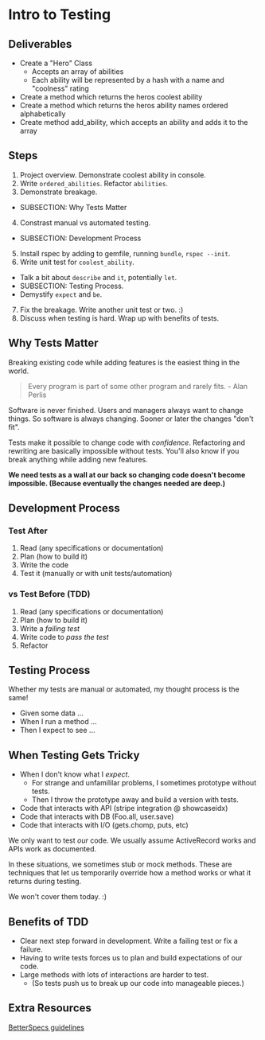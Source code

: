 # Intro to Testing

## Deliverables

* Create a "Hero" Class
  * Accepts an array of abilities
  * Each ability will be represented by a hash with a name and "coolness" rating
* Create a method which returns the heros coolest ability
* Create a method which returns the heros ability names ordered alphabetically
* Create method add_ability, which accepts an ability and adds it to the array




## Steps

1. Project overview. Demonstrate coolest ability in console.
2. Write `ordered_abilities`. Refactor `abilities`.
3. Demonstrate breakage.
  * SUBSECTION: Why Tests Matter
4. Constrast manual vs automated testing.
  * SUBSECTION: Development Process
5. Install rspec by adding to gemfile, running `bundle`, `rspec --init`.
6. Write unit test for `coolest_ability`.
  * Talk a bit about `describe` and `it`, potentially `let`.
  * SUBSECTION: Testing Process.
  * Demystify `expect` and `be`.
7. Fix the breakage. Write another unit test or two. :)
8. Discuss when testing is hard. Wrap up with benefits of tests.



## Why Tests Matter

Breaking existing code while adding features is the easiest thing in the world.

> Every program is part of some other program and rarely fits. - Alan Perlis

Software is never finished. Users and managers always want to change things.
So software is always changing. Sooner or later the changes "don't fit".

Tests make it possible to change code with _confidence_.
Refactoring and rewriting are basically impossible without tests.
You'll also know if you break anything while adding new features.

**We need tests as a wall at our back so changing code doesn't become impossible. (Because eventually the changes needed are deep.)**

## Development Process

### Test After

1. Read (any specifications or documentation)
2. Plan (how to build it)
3. Write the code
4. Test it (manually or with unit tests/automation)

### vs Test Before (TDD)

1. Read (any specifications or documentation)
2. Plan (how to build it)
3. Write a _failing test_
4. Write code to _pass the test_
5. Refactor

## Testing Process

Whether my tests are manual or automated, my thought process is the same!

* Given some data ...
* When I run a method ...
* Then I expect to see ...











## When Testing Gets Tricky

* When I don't know what I _expect_.
  * For strange and unfamililar problems, I sometimes prototype without tests.
  * Then I throw the prototype away and build a version with tests.
* Code that interacts with API (stripe integration @ showcaseidx)
* Code that interacts with DB  (Foo.all, user.save)
* Code that interacts with I/O (gets.chomp, puts, etc)

We only want to test _our_ code.
We usually assume ActiveRecord works and APIs work as documented.

In these situations, we sometimes stub or mock methods.
These are techniques that let us temporarily override
how a method works or what it returns during testing.

We won't cover them today. :)

## Benefits of TDD

* Clear next step forward in development. Write a failing test or fix a failure.
* Having to write tests forces us to plan and build expectations of our code.
* Large methods with lots of interactions are harder to test.
  * (So tests push us to break up our code into manageable pieces.)




## Extra Resources

[BetterSpecs guidelines](http://www.betterspecs.org/)
